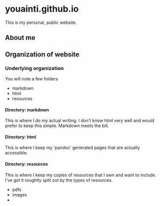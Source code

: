 # youainti.github.io
This is my personal, public website. 

## About me


## Organization of website

### Underlying organization
You will note a few folders

- markdown
 - html
 - resources

#### Directory: markdown

This is where I do my actual writing. 
I don't know html very well and would prefer to keep this simple.
Markdown meets the bill.

#### Directory: html
This is where I keep my 'pandoc' generated pages that are actually accessible.

#### Directory: resources
This is where I keep my copies of resources that I own and want to include.
I've got it roughtly split out by the types of resources.

 - pdfs
 - images
 - 

